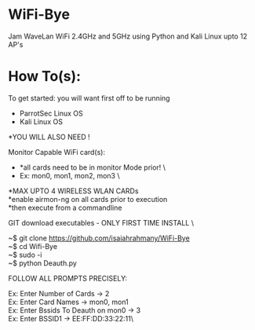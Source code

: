 # WiFi-Bye
Jam WaveLan WiFi 2.4GHz and 5GHz using Python and Kali Linux upto 12 AP's

# How To(s):
To get started: you will want first off to be running

 - ParrotSec Linux OS 
 - Kali Linux OS
 
*YOU WILL ALSO NEED !
 
 Monitor Capable WiFi card(s):
 
  - *all cards need to be in monitor Mode prior! \
  -  Ex:  mon0,  mon1,  mon2,  mon3 \
  
 *MAX UPTO 4 WIRELESS WLAN CARDs    
 *enable airmon-ng on all cards prior to execution  
 *then execute from a commandline  
 
GIT download executables - ONLY FIRST TIME INSTALL \

~$ git clone https://github.com/isaiahrahmany/WiFi-Bye  
~$ cd Wifi-Bye  
~$ sudo -i  
~$ python Deauth.py  

FOLLOW ALL PROMPTS PRECISELY:

Ex: Enter Number of Cards -> 2\
Ex: Enter Card Names -> mon0, mon1\
Ex: Enter Bssids To Deauth on mon0 -> 3\
Ex: Enter BSSID1 -> EE:FF:DD:33:22:11\
 
